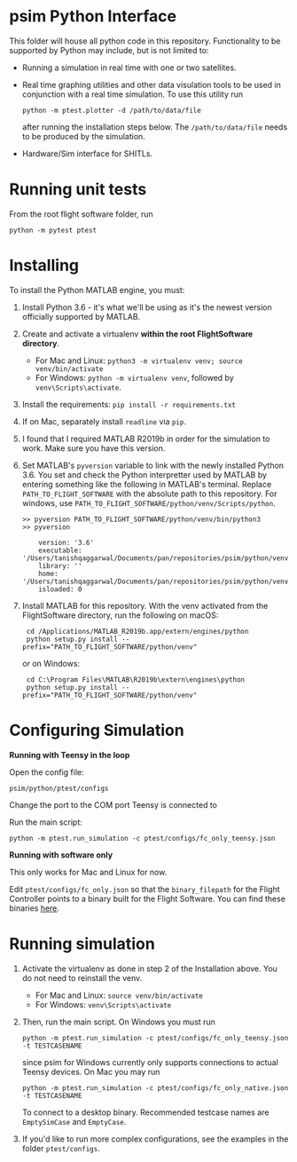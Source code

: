# psim Python Interface

This folder will house all python code in this repository. Functionality to be
supported by Python may include, but is not limited to:

 * Running a simulation in real time with one or two satellites.
 * Real time graphing utilities and other data visulation tools to be used in
   conjunction with a real time simulation. To use this utility run

       python -m ptest.plotter -d /path/to/data/file

   after running the installation steps below. The `/path/to/data/file` needs to be
   produced by the simulation.

 * Hardware/Sim interface for SHITLs.

# Running unit tests

From the root flight software folder, run

    python -m pytest ptest

# Installing

To install the Python MATLAB engine, you must:

 1. Install Python 3.6 - it's what we'll be using as it's the newest version
    officially supported by MATLAB.
 2. Create and activate a virtualenv **within the root FlightSoftware directory**.
    - For Mac and Linux: `python3 -m virtualenv venv; source venv/bin/activate`
    - For Windows: `python -m virtualenv venv`, followed by `venv\Scripts\activate`.
 3. Install the requirements: `pip install -r requirements.txt`
 4. If on Mac, separately install `readline` via `pip`.
 5. I found that I required MATLAB R2019b in order for the simulation to work. Make sure you
    have this version.
 6. Set MATLAB's `pyversion` variable to link with the newly installed Python 3.6.
    You set and check the Python interpretter used by MATLAB by entering
    something like the following in MATLAB's terminal. Replace `PATH_TO_FLIGHT_SOFTWARE` with 
    the absolute path to this repository. For windows, use `PATH_TO_FLIGHT_SOFTWARE/python/venv/Scripts/python`.

        >> pyversion PATH_TO_FLIGHT_SOFTWARE/python/venv/bin/python3
        >> pyversion

            version: '3.6'
            executable: '/Users/tanishqaggarwal/Documents/pan/repositories/psim/python/venv/bin/python3'
            library: ''
            home: '/Users/tanishqaggarwal/Documents/pan/repositories/psim/python/venv/bin/..'
            isloaded: 0

 7. Install MATLAB for this repository. With the venv activated from the FlightSoftware directory, run the following on macOS:

         cd /Applications/MATLAB_R2019b.app/extern/engines/python
         python setup.py install --prefix="PATH_TO_FLIGHT_SOFTWARE/python/venv"

      or on Windows:

         cd C:\Program Files\MATLAB\R2019b\extern\engines\python
         python setup.py install --prefix="PATH_TO_FLIGHT_SOFTWARE/python/venv"


# Configuring Simulation

**Running with Teensy in the loop**

Open the config file:

    psim/python/ptest/configs

Change the port to the COM port Teensy is connected to

Run the main script:

    python -m ptest.run_simulation -c ptest/configs/fc_only_teensy.json

**Running with software only**

This only works for Mac and Linux for now.

Edit `ptest/configs/fc_only.json` so that the `binary_filepath` for the Flight Controller points to a binary built
for the Flight Software. You can find these binaries [here](https://github.com/pathfinder-for-autonomous-navigation/FlightSoftware/releases).

# Running simulation
1. Activate the virtualenv as done in step 2 of the Installation above. You do not need to reinstall the venv.
    - For Mac and Linux: `source venv/bin/activate`
    - For Windows: `venv\Scripts\activate`

2. Then, run the main script. On Windows you must run

       python -m ptest.run_simulation -c ptest/configs/fc_only_teensy.json -t TESTCASENAME

      since psim for Windows currently only supports connections to actual Teensy devices. On Mac you may run

       python -m ptest.run_simulation -c ptest/configs/fc_only_native.json -t TESTCASENAME

      To connect to a desktop binary. Recommended testcase names are `EmptySimCase` and `EmptyCase`.

3. If you'd like to run more complex configurations, see the examples in the folder `ptest/configs`.
